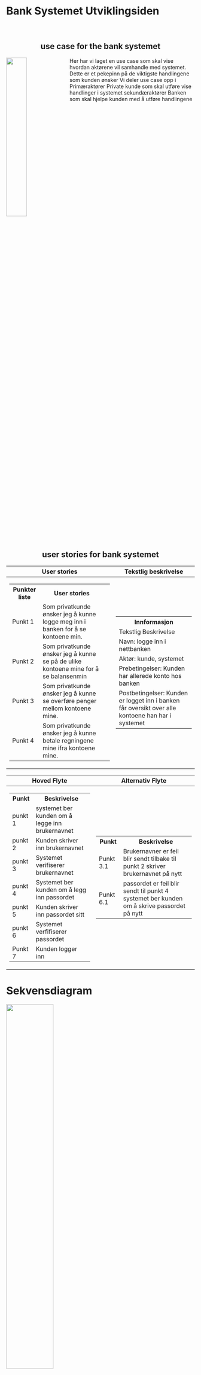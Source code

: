 # Bank Systemet Utviklingsiden

<br><h2 align ="center"> use case for the bank systemet</h2>

<img width="33%" align="left" src="main/Images/use_case.png">
Her har vi laget en use case som skal vise hvordan aktørene vil samhandle med systemet.
Dette er et pekepinn på de viktigste handlingene som kunden ønsker
Vi deler use case opp i
Primæraktører 
 Private kunde som skal utføre vise handlinger i systemet
 sekundæraktører
 Banken som skal hjelpe kunden med å utføre handlingene
<br clear="both"/>

<h2 align="center">user stories for bank systemet</h2>

| User stories | Tekstlig  beskrivelse | 
| --- | --- |
|<table><tr><th> Punkter liste </th><th> User stories </th></tr><tr><td> Punkt 1 </td><td> Som privatkunde ønsker jeg å kunne logge meg inn i banken for å se kontoene min.</td></tr><tr><td> Punkt 2 </td><td>Som privatkunde ønsker jeg å kunne se på de ulike kontoene mine for å se balansenmin<td></tr><tr><td> Punkt 3 </td><td> Som privatkunde ønsker jeg å kunne se overføre penger mellom kontoene mine.</td></tr><tr><td> Punkt 4 </td><td> Som privatkunde ønsker jeg å kunne betale regningene mine ifra kontoene mine.</td></tr></table>|<table><tr><th>Innformasjon</th></tr><tr> <td> Tekstlig Beskrivelse </td> </tr> <tr> <td> Navn: logge inn i nettbanken </td></tr><tr><td> Aktør: kunde, systemet </td> </tr><tr><td> Prebetingelser: Kunden har allerede konto hos banken </td></tr><tr><td> Postbetingelser: Kunden er logget inn i banken får oversikt over alle kontoene han har i systemet </tr></table> |


| Hoved Flyte | Alternativ Flyte |
|--|--|
|<table> <tr><th>Punkt</th><th>Beskrivelse</th></tr><tr><td>punkt 1</td><td>systemet ber kunden om å legge inn brukernavnet</td></tr><tr><td>punkt 2</td><td>Kunden skriver inn brukernavnet</td></tr><tr><td>punkt 3</td><td>Systemet verifiserer brukernavnet</td></tr><tr><td>punkt 4</td><td>Systemet ber kunden om å legg inn passordet</td></tr><tr><td>punkt 5</td><td>Kunden skriver inn passordet sitt</td></tr><tr><td>punkt 6</td><td>Systemet verfifiserer passordet</td></tr><tr><td>Punkt 7</td><td>Kunden logger inn</td></td></tr> </table>|<table><tr><th> Punkt</th><th>Beskrivelse</th></tr><tr><td>Punkt 3.1</td><td>Brukernavner er feil blir sendt tilbake til punkt 2 skriver brukernavnet på nytt</td></tr><tr><td>Punkt 6.1</td><td>passordet  er feil blir sendt til punkt 4 systemet ber kunden om å skrive passordet på nytt</td></tr> </table>|

# Sekvensdiagram

<p align="left" width="100%">
<img width="50%" src="main/Images/sequence_punkt_one.png">
<img width="50%" src="main/Images/sequence_punkt_two.png">
</p>

# Classdiagram
<img width="50%" src="main/Images/class_diagram.png">



